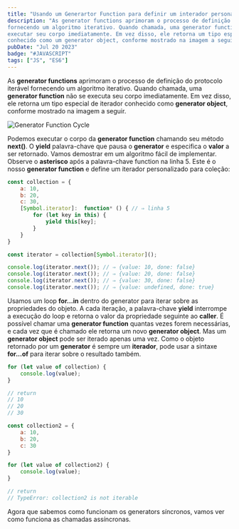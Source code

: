 ```yaml
---
title: "Usando um Generartor Function para definir um interador personalizado"
description: "As generator functions aprimoram o processo de definição do protocolo iterável
fornecendo um algoritmo iterativo. Quando chamada, uma generator function não
executar seu corpo imediatamente. Em vez disso, ele retorna um tipo especial de iterador
conhecido como um generator object, conforme mostrado na imagem a seguir."
pubDate: "Jul 20 2023"
badge: "#JAVASCRIPT"
tags: ["JS", "ES6"]
---
```


As <b>generator functions</b> aprimoram o processo de definição do protocolo iterável
fornecendo um algoritmo iterativo. Quando chamada, uma <b>generator function</b> não
se executa seu corpo imediatamente. Em vez disso, ele retorna um tipo especial de iterador
conhecido como <b>generator object</b>, conforme mostrado na imagem a seguir.

![Generator Function Cycle](../generatorFunctionCycle.jpg "Generation Function Cycle")

Podemos executar o corpo da <b>generator function</b> chamando seu método <b>next()</b>. 
O <b>yield</b> palavra-chave que pausa o <b>generator</b> e especifica o <b>valor</b> a ser retornado. 
Vamos demostrar em um algoritmo fácil de implementar.
Observe o <b>asterisco</b> após a palavra-chave function na linha 5. Este é o nosso <b>generator function</b>
e define um iterador personalizado para coleção:

```javascript
const collection = {
    a: 10,
    b: 20,
    c: 30,
    [Symbol.iterator]:  function* () { // ⇒ linha 5
        for (let key in this) {
            yield this[key];
        }
    }
}

const iterator = collection[Symbol.iterator]();

console.log(iterator.next()); // ⇒ {value: 10, done: false}
console.log(iterator.next()); // ⇒ {value: 20, done: false}
console.log(iterator.next()); // ⇒ {value: 30, done: false}
console.log(iterator.next()); // ⇒ {value: undefined, done: true}

```

Usamos um loop <b>for...in</b> dentro do generator para iterar sobre as propriedades do objeto. 
A cada iteração, a palavra-chave <b>yield</b> interrompe a execução do loop e
retorna o valor da propriedade seguinte ao <b>caller</b>.
É possível chamar uma <b>generator function</b> quantas vezes forem necessárias, e cada
vez que é chamado ele retorna um novo <b>generator object</b>. 
Mas um <b>generator object</b> pode ser iterado apenas uma vez. 
Como o objeto retornado por um <b>generator</b> é sempre um <b>iterador</b>,
pode usar a sintaxe <b>for...of</b> para iterar sobre o resultado também.

```javascript
for (let value of collection) {
    console.log(value);
}

// return
// 10
// 20
// 30

const collection2 = {
    a: 10,
    b: 20,
    c: 30
}

for (let value of collection2) {
    console.log(value);
}

// return
// TypeError: collection2 is not iterable
```

Agora que sabemos como funcionam os generators síncronos, vamos ver como funciona as chamadas assíncronas.